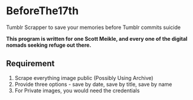 # BeforeThe17th
Tumblr Scrapper to save your memories before Tumblr commits suicide

**This program is written for one Scott Meikle, and every one of the digital nomads seeking refuge out there.**

## Requirement

1. Scrape everything image public (Possibly Using Archive)
2. Provide three options - save by date, save by title, save by name
3. For Private images, you would need the credentials
